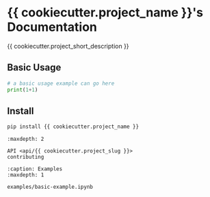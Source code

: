 
# {{ cookiecutter.project_name }}'s Documentation

{{ cookiecutter.project_short_description }}


## Basic Usage

```python
# a basic usage example can go here
print(1+1)
```

## Install
```bash
pip install {{ cookiecutter.project_name }}
```



```{toctree}
:maxdepth: 2

API <api/{{ cookiecutter.project_slug }}>
contributing
```

```{toctree}
:caption: Examples
:maxdepth: 1

examples/basic-example.ipynb
```
